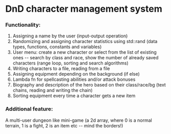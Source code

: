 # DnD character management system

### Functionality:
1. Assigning a name by the user (input-output operation)
2. Randomizing and assigning character statistics using std::rand (data types, functions, constants and variables)
3. User menu: create a new character or select from the list of existing ones -- search by class and race, show the number of already saved characters (range loop, sorting and search algorithms)
4. Writing characters to a file, reading from a file
5. Assigning equipment depending on the background (if else)
6. Lambda fn for spellcasting abilities and/or attack bonuses
7. Biography and description of the hero based on their class/race/bg (text chains, reading and writing the chain)
8. Sorting equipment every time a character gets a new item

### Additional feature:
A multi-user dungeon like mini-game (a 2d array, where 0 is a normal terrain, 1 is a fight, 2 is an item etc -- mind the borders!)
